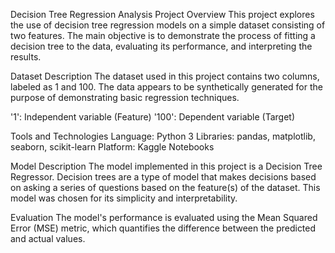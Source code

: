 Decision Tree Regression Analysis
Project Overview
This project explores the use of decision tree regression models on a simple dataset consisting of two features. The main objective is to demonstrate the process of fitting a decision tree to the data, evaluating its performance, and interpreting the results.


Dataset Description
The dataset used in this project contains two columns, labeled as 1 and 100. The data appears to be synthetically generated for the purpose of demonstrating basic regression techniques.


'1': Independent variable (Feature)
'100': Dependent variable (Target)


Tools and Technologies
Language: Python 3
Libraries: pandas, matplotlib, seaborn, scikit-learn
Platform: Kaggle Notebooks


Model Description
The model implemented in this project is a Decision Tree Regressor. Decision trees are a type of model that makes decisions based on asking a series of questions based on the feature(s) of the dataset. This model was chosen for its simplicity and interpretability.


Evaluation
The model's performance is evaluated using the Mean Squared Error (MSE) metric, which quantifies the difference between the predicted and actual values.
